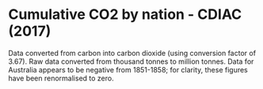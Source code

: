 # Cumulative CO2 by nation - CDIAC (2017)

Data converted from carbon into carbon dioxide (using conversion factor of 3.67). Raw data converted from thousand tonnes to million tonnes. Data for Australia appears to be negative from 1851-1858; for clarity, these figures have been renormalised to zero.